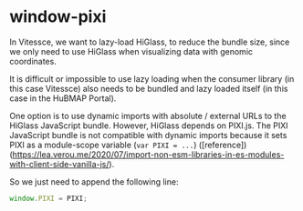 # window-pixi

In Vitessce, we want to lazy-load HiGlass, to reduce the bundle size, since we only need to use HiGlass when visualizing data with genomic coordinates.

It is difficult or impossible to use lazy loading when the consumer library (in this case Vitessce) also needs to be bundled and lazy loaded itself (in this case in the HuBMAP Portal).

One option is to use dynamic imports with absolute / external URLs to the HiGlass JavaScript bundle. However, HiGlass depends on PIXI.js. The PIXI JavaScript bundle is not compatible with dynamic imports because it sets PIXI as a module-scope variable (`var PIXI = ...`) ([reference])(https://lea.verou.me/2020/07/import-non-esm-libraries-in-es-modules-with-client-side-vanilla-js/).

So we just need to append the following line:

```js
window.PIXI = PIXI;
```